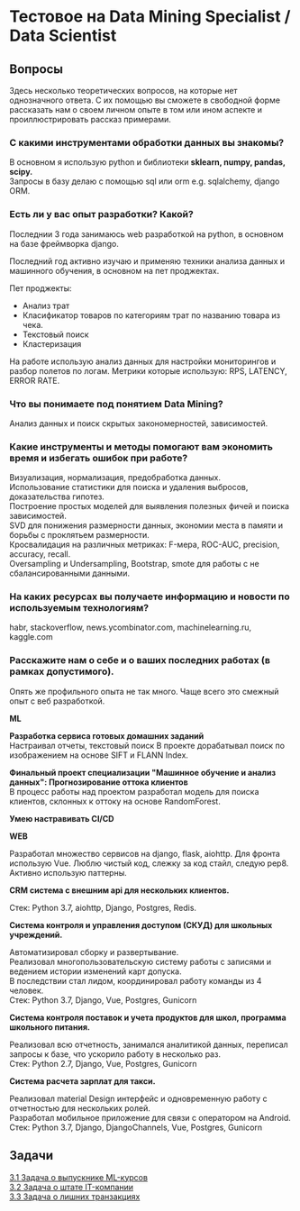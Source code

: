 # Тестовое на Data Mining Specialist / Data Scientist

## Вопросы
Здесь несколько теоретических вопросов, на которые нет однозначного ответа. С их помощью вы сможете в свободной форме рассказать нам о своем личном опыте в том или
ином аспекте и проиллюстрировать рассказ примерами.

### С какими инструментами обработки данных вы знакомы? 

В основном я использую python и библиотеки **sklearn, numpy, pandas, scipy.**  
Запросы в базу делаю с помощью sql или orm e.g. sqlalchemy, django ORM.

### Есть ли у вас опыт разработки? Какой?
Последнии 3 года занимаюсь web разработкой на python, в основном на базе фреймворка django.

Последний год активно изучаю и применяю техники анализа данных и машинного обучения, в основном на пет проджектах.

Пет проджекты:
- Анализ трат
- Класификатор товаров по категориям трат по названию товара из чека.
- Текстовый поиск
- Кластеризация

На работе использую анализ данных для настройки мониторингов и разбор полетов по логам. 
Метрики которые использую: RPS, LATENCY, ERROR RATE.


### Что вы понимаете под понятием Data Mining?

Анализ данных и поиск скрытых закономерностей, зависимостей.

### Какие инструменты и методы помогают вам экономить время и избегать ошибок при работе?

Визуализация, нормализация, предобработка данных.  
Использование статистики для поиска и удаления выбросов, доказательства гипотез.  
Построение простых моделей для выявления полезных фичей и поиска зависимостей.   
SVD для понижения размерности данных, экономии места в памяти и борьбы с проклятьем размерности.  
Кросвалидация на различных метриках: F-мера, ROC-AUC, precision, accuracy, recall.  
Oversampling и Undersampling, Bootstrap, smote для работы с не сбалансированными данными.  


### На каких ресурсах вы получаете информацию и новости по используемым технологиям?

habr, stackoverflow, news.ycombinator.com, machinelearning.ru, kaggle.com

### Расскажите нам о себе и о ваших последних работах (в рамках допустимого).

Опять же профильного опыта не так много. Чаще всего это смежный опыт с веб разработкой. 

**ML**

**Разработка сервиса готовых домашних заданий**  
Настраивал отчеты, текстовый поиск
В проекте дорабатывал поиск по изображением на основе SIFT и FLANN Index.


**Финальный проект специализации "Машинное обучение и анализ данных":  Прогнозирование оттока клиентов**  
В процесс работы над проектом разработал модель для поиска клиентов, склонных к оттоку на основе RandomForest.


**Умею настравивать CI/CD**

**WEB**

Разработал множество сервисов на django, flask, aiohttp. Для фронта использую Vue. Люблю чистый код, слежку за код стайл, следую pep8. Активно использую паттерны.  

**CRM система c внешним api для нескольких клиентов.**


Стек: 
Python 3.7, aiohttp, Django, Postgres, Redis. 


**Система контроля и управления доступом (СКУД) для школьных учреждений.**


Автоматизировал сборку и развертывание.  
Реализовал многопользовательскую систему работы с записями и ведением истории изменений карт допуска.  
В последствии стал лидом, координировал работу команды из 4 человек.  
Стек: Python 3.7, Django, Vue, Postgres, Gunicorn

**Система контроля поставок и учета продуктов для школ, программа школьного питания.**


Реализовал всю отчетность, занимался аналитикой данных, переписал запросы к базе, что ускорило работу в несколько раз.  
Стек: Python 2.7, Django, Vue, Postgres, Gunicorn


**Cистема расчета зарплат для такси.** 


Реализовал material Design интерфейс и одновременную работу с отчетностью для нескольких ролей.  
Разработал мобильное приложение для связи с оператором на Android.  
Стек: Python 3.7, Django, DjangoChannels, Vue, Postgres, Gunicorn


## Задачи
[3.1 Задача о выпускнике ML-курсов](docs/3.1%20%D0%97%D0%B0%D0%B4%D0%B0%D1%87%D0%B0%20%D0%BE%20%D0%B2%D1%8B%D0%BF%D1%83%D1%81%D0%BA%D0%BD%D0%B8%D0%BA%D0%B5%20ML-%D0%BA%D1%83%D1%80%D1%81%D0%BE%D0%B2.md)  
[3.2 Задача о штате IT-компании](docs/3.2%20%D0%97%D0%B0%D0%B4%D0%B0%D1%87%D0%B0%20%D0%BE%20%D1%88%D1%82%D0%B0%D1%82%D0%B5%20IT-%D0%BA%D0%BE%D0%BC%D0%BF%D0%B0%D0%BD%D0%B8%D0%B8.md)  
[3.3 Задача о лишних транзакциях](docs/3.3%20%D0%97%D0%B0%D0%B4%D0%B0%D1%87%D0%B0%20%D0%BE%20%D0%BB%D0%B8%D1%88%D0%BD%D0%B8%D1%85%20%D1%82%D1%80%D0%B0%D0%BD%D0%B7%D0%B0%D0%BA%D1%86%D0%B8%D1%8F%D1%85.md) 